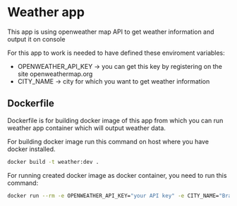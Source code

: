 # Weather app

This app is using openweather map API to get weather information and output it on console

For this app to work is needed to have defined these enviroment variables:
- OPENWEATHER_API_KEY -> you can get this key by registering on the site openweathermap.org
- CITY_NAME -> city for which you want to get weather information

## Dockerfile

Dockerfile is for building docker image of this app from which you can run weather app container which will output weather data.

For building docker image run this command on host where you have docker installed.
```bash
docker build -t weather:dev .
```

For running created docker image as docker container, you need to run this command:
```bash
docker run --rm -e OPENWEATHER_API_KEY="your API key" -e CITY_NAME="Bratislava" weather:dev
```
